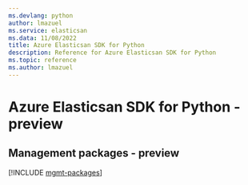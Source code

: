 ```yaml
---
ms.devlang: python
author: lmazuel
ms.service: elasticsan
ms.data: 11/08/2022
title: Azure Elasticsan SDK for Python
description: Reference for Azure Elasticsan SDK for Python
ms.topic: reference
ms.author: lmazuel
---
```

# Azure Elasticsan SDK for Python - preview

## Management packages - preview
[!INCLUDE [mgmt-packages](elasticsan-mgmt-index.md)]